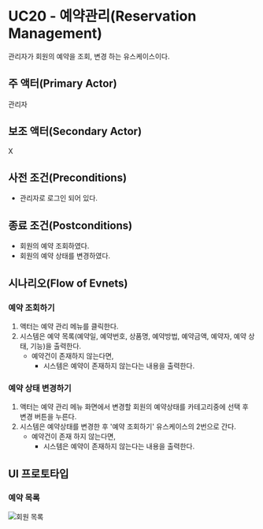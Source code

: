 # UC20 - 예약관리(Reservation Management)

관리자가 회원의 예약을 조회, 변경 하는 유스케이스이다.

## 주 액터(Primary Actor)

관리자

## 보조 액터(Secondary Actor)

X

## 사전 조건(Preconditions)

- 관리자로 로그인 되어 있다.


## 종료 조건(Postconditions)


- 회원의 예약 조회하였다.
- 회원의 예약 상태를 변경하였다.

## 시나리오(Flow of Evnets)

### 예약 조회하기

1. 액터는 예약 관리 메뉴를 클릭한다.
2. 시스템은 예약 목록(예약일, 예약번호, 상품명, 예약방법, 예약금액, 예약자, 예약 상태, 기능)을 출력한다.
    - 예약건이 존재하지 않는다면,
        - 시스템은 예약이 존재하지 않는다는 내용을 출력한다.

### 예약 상태 변경하기

1. 액터는 예약 관리 메뉴 화면에서 변경할 회원의 예약상태를 카테고리중에 선택 후 변경 버튼을 누른다.
2. 시스템은 예약상태를 변경한 후 '예약 조회하기' 유스케이스의 2번으로 간다.
    - 예약건이 존재 하지 않는다면,
       - 시스템은 예약이 존재하지 않는다는 내용을 출력한다.

## UI 프로토타입

### 예약 목록
![회원 목록](./images/uc002-list.png)


